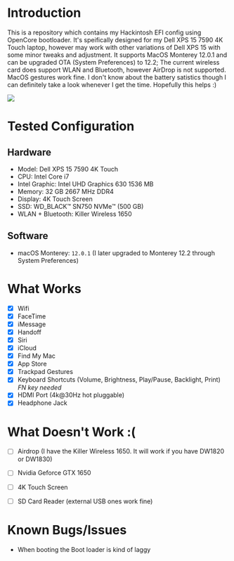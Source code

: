# Introduction
This is a repository which contains my Hackintosh EFI config using OpenCore bootloader. It's speifically designed for my Dell XPS 15 7590 4K Touch laptop, however may work with other variations of Dell XPS 15 with some minor tweaks and adjustment. It supports MacOS Monterey 12.0.1 and can be upgraded OTA (System Preferences) to 12.2; The current wireless card does support WLAN and Bluetooth, however AirDrop is not supported. MacOS gestures work fine. I don't know about the battery satistics though I can definitely take a look whenever I get the time. Hopefully this helps :)


<img src="https://github.com/1nferious/Dell-XPS-15-7590-MacOS-Monterey--12.0.1--Hackintosh/blob/main/assets/proof.png">


# Tested Configuration
##  Hardware

* Model: Dell XPS 15 7590 4K Touch
* CPU: Intel Core i7
* Intel Graphic: Intel UHD Graphics 630 1536 MB 
* Memory: 32 GB 2667 MHz DDR4
* Display: 4K Touch Screen
* SSD: WD_BLACK:tm: SN750 NVMe:tm: (500 GB)
* WLAN + Bluetooth: Killer Wireless 1650

## Software
* macOS Monterey: `12.0.1` (I later upgraded to Monterey 12.2 through System Preferences)

# What Works
- [x] Wifi
- [x] FaceTime
- [x] iMessage
- [x] Handoff
- [x] Siri
- [x] iCloud
- [x] Find My Mac
- [x] App Store
- [x] Trackpad Gestures
- [x] Keyboard Shortcuts (Volume, Brightness, Play/Pause, Backlight, Print) *FN key needed*
- [x] HDMI Port (4k@30Hz hot pluggable)
- [x] Headphone Jack

# What Doesn't Work :(
- [ ] Airdrop (I have the Killer Wireless 1650. It will work if you have DW1820 or DW1830)
- [ ] Nvidia Geforce GTX 1650
- [ ] 4K Touch Screen
- [ ] SD Card Reader (external USB ones work fine)


# Known Bugs/Issues
* When booting the Boot loader is kind of laggy
